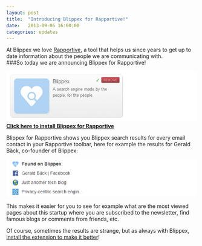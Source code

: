 ```yaml
---
layout: post
title:  "Introducing Blippex for Rapportive!"
date:   2013-09-06 16:00:00
categories: updates
---
```


At Blippex we love [Rapportive](http://rapportive.com/), a tool that helps us since years to get up to date information about the people we are communicating with.   
###So today we are announcing Blippex for Rapportive!
<!-- more -->

[![Blippex for Rapportive](/css/img/posts/rapportive.png)](https://rapportive.com/raplets?preset=https%3A%2F%2Fapi.blippex.org%2Frapportive%2F)
**[Click here to install Blippex for Rapportive](https://rapportive.com/raplets?preset=https%3A%2F%2Fapi.blippex.org%2Frapportive%2F)**  

Blippex for Rapportive shows you Blippex search results for every email contact in your Rapportive toolbar, here for example the results for Gerald Bäck, co-founder of Blippex:

![Blippex for Rapportive](/css/img/posts/blippex.png)

This makes it easier for you to see for example what are the most viewed pages about this startup where you are subscribed to the newsletter, find famous blogs or comments from friends, etc.   

Of course, sometimes the results are strange, but as always with Blippex, [install the extension to make it better](https://www.blippex.org/extension)!

